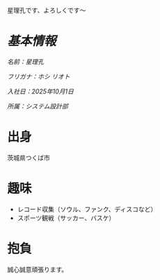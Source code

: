 星理孔です、よろしくです～

# ***基本情報***

*名前：星理孔*

*フリガナ：ホシ リオト*

*入社日：2025年10月1日*

*所属：システム設計部*

# **出身**

茨城県つくば市


# **趣味**

- レコード収集（ソウル、ファンク、ディスコなど）
- スポーツ観戦（サッカー、バスケ）

# **抱負**
誠心誠意頑張ります。
